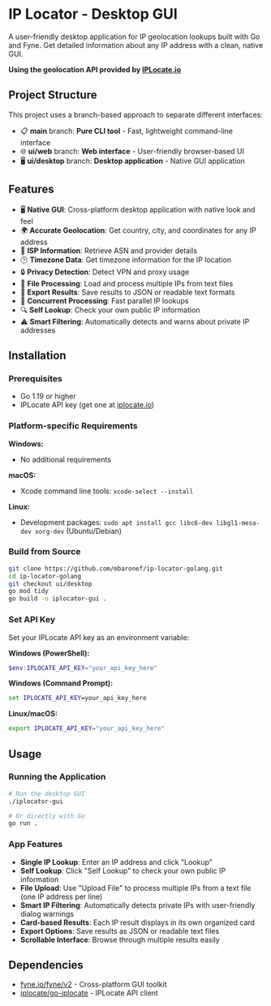 # IP Locator - Desktop GUI

A user-friendly desktop application for IP geolocation lookups built with Go and Fyne. Get detailed information about any IP address with a clean, native GUI.

**Using the geolocation API provided by [IPLocate.io](https://iplocate.io)**

## Project Structure

This project uses a branch-based approach to separate different interfaces:

- 📋 **main** branch: **Pure CLI tool** - Fast, lightweight command-line interface
- 🌐 **ui/web** branch: **Web interface** - User-friendly browser-based UI  
- 🖥️ **ui/desktop** branch: **Desktop application** - Native GUI application

## Features

- 🖥️ **Native GUI**: Cross-platform desktop application with native look and feel
- 🌍 **Accurate Geolocation**: Get country, city, and coordinates for any IP address
- 🏢 **ISP Information**: Retrieve ASN and provider details
- 🕒 **Timezone Data**: Get timezone information for the IP location
- 🔒 **Privacy Detection**: Detect VPN and proxy usage
- 📂 **File Processing**: Load and process multiple IPs from text files
- 💾 **Export Results**: Save results to JSON or readable text formats
- 🚀 **Concurrent Processing**: Fast parallel IP lookups
- 🔍 **Self Lookup**: Check your own public IP information
- ⚠️ **Smart Filtering**: Automatically detects and warns about private IP addresses

## Installation

### Prerequisites

- Go 1.19 or higher
- IPLocate API key (get one at [iplocate.io](https://iplocate.io))

### Platform-specific Requirements

**Windows:**
- No additional requirements

**macOS:**
- Xcode command line tools: `xcode-select --install`

**Linux:**
- Development packages: `sudo apt install gcc libc6-dev libgl1-mesa-dev xorg-dev` (Ubuntu/Debian)

### Build from Source

```bash
git clone https://github.com/mbaronef/ip-locator-golang.git
cd ip-locator-golang
git checkout ui/desktop
go mod tidy
go build -o iplocator-gui .
```

### Set API Key

Set your IPLocate API key as an environment variable:

**Windows (PowerShell):**
```powershell
$env:IPLOCATE_API_KEY="your_api_key_here"
```

**Windows (Command Prompt):**
```cmd
set IPLOCATE_API_KEY=your_api_key_here
```

**Linux/macOS:**
```bash
export IPLOCATE_API_KEY="your_api_key_here"
```

## Usage

### Running the Application

```bash
# Run the desktop GUI
./iplocator-gui

# Or directly with Go
go run .
```

### App Features

- **Single IP Lookup**: Enter an IP address and click "Lookup"
- **Self Lookup**: Click "Self Lookup" to check your own public IP information
- **File Upload**: Use "Upload File" to process multiple IPs from a text file (one IP address per line)
- **Smart IP Filtering**: Automatically detects private IPs with user-friendly dialog warnings
- **Card-based Results**: Each IP result displays in its own organized card
- **Export Options**: Save results as JSON or readable text files
- **Scrollable Interface**: Browse through multiple results easily

## Dependencies

- [fyne.io/fyne/v2](https://fyne.io/) - Cross-platform GUI toolkit
- [iplocate/go-iplocate](https://github.com/iplocate/go-iplocate) - IPLocate API client




